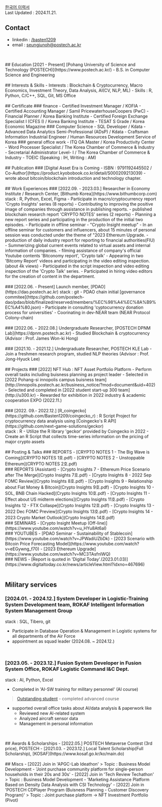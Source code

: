 [한국어 이력서](./korean.md)
<br/>
Last Updated : 2024.11.21.
<br/>
## Contact
- linkedin : [/basten1209](https://www.linkedin.com/in/basten1209/)
- email : seungjunoh@postech.ac.kr
<br/>
<br/>
## Education
[2021 - Present] [Pohang University of Science and Technology (POSTECH)](https://www.postech.ac.kr/)
- B.S. in Computer Science and Engineering
<br/>
<br/>
## Interests & Skills
- Interests : Blockchain & Cryptocurrency, Macro Economics, Investment Theory, Data Analysis, AI(CV, NLP, ML)
- Skills : R, Python, C/C++, SQL, Git, MS Office
<br/>
<br/>
## Certificate
### finance
- Certified Investment Manager / KOFIA
- Certified Accounting Manager / Samil PricewaterhouseCoopers (PwC)
- Financial Planner / Korea Banking Institute
- Certified Foreign Exchange Specialist I (CFES I) / Korea Banking Institute
- TESAT S Grade / Korea Economic Magazine
### Computer Science
- SQL Developer / Kdata
- Advanced Data Analytics Semi-Professional (ADsP) / Kdata
- Craftsman Information Industrial Engineer / Human Resources Development Service of Korea
### general office work
- ITQ OA Master / Korea Productivity Center
- Word Processer Specialist / The Korea Chamber of Commerce & Industry
- Secretarial Administrator Level- I / The Korea Chamber of Commerce & Industry
- TOEIC (Speaking : IH, Writing : AM)
<br/>
<br/>
## Publication
### [Digital Asset Era is Coming - ISBN : 9791192445502 / Co-Author](https://product.kyobobook.co.kr/detail/S000209213039)
- wrote about bitcoin/blockchain introduction and technology chapter.
<br/>
<br/>
## Work Experiences
### [2022.09. - 2023.03.] Researcher in Economy Institute / Research Center, [Bithumb Korea](https://www.bithumbcorp.com)
stack : R, Python, Excel, Figma
- Participate in macro/cryptocurrency report 'Crypto Insights' series (8 reports)
    - Contributing to improving the positive image of companies through assistance in publishing reports.
- published blockchain research report 'CRYPTO NOTES' series (2 reports)
    - Planning a new report series and participating in the production of the initial two episodes.
- Participate in offline seminar - "Crypto Insight meetup"
    - In an offline seminar for customers and influencers, about 15 minutes of personal session  was conducted under the theme of "2023 Ethereum Upgrade.
- production of daily industry report for reporting to financial authorities(FIU)
    - Summerizing global current events related to virtual assets and internal information of companies. 
- filming assistance of company's official Youtube contents 'Bitconomy report', 'Crypto talk'
    - Appearing in two 'Bitcomy Report' videos and participating in the video editing inspection. (about 4k views)
    - Participated in the script inspection and video editing inspection of the 'Crypto Talk' series.
    - Participated in hiring video editors for the creation of content in the department.
<br/>
<br/>
### [2022.06. - Present] Launch member, [PDAO](https://dao.postech.ac.kr)
stack : git
- PDAO chain initial [governance commitee](https://github.com/postech-dao/pdao/blob/finalized/reserved/members/%EC%98%A4%EC%8A%B9%EC%A4%80.json)
- Participate in consulting 'cyptocurrency donation process for universities'
- Coorinating in dev-NEAR team (NEAR Protocol Colony-chain)
<br/>
<br/>
### [2022.06. - 2022.08.] Undergraduate Researcher, [POSTECH DPNM Lab](https://dpnm.postech.ac.kr)
- Studied Blockchain & cryptocurrency (Advisor : Prof. James Won-ki Hong)
<br/>
<br/>
### [2021.10. - 2021.12.] Undergraduate Researcher, POSTECH KLE Lab
 - Join a freshmen research program, studied NLP theories (Advisor : Prof. Jong-Hyuck Lee)
<br/>
<br/>
## Projects
### [2022] NFT Hub : NFT Asset Portfolio Platform
- Perform overall tasks including buisness planning as project leader
    - Selected in [2022 Pohang-si innopolis campus buisness team](http://innopolis.postech.ac.kr/business_notice/?mod=document&uid=402)
    - Selected and completed in [2022 student start-up 300 team](http://u300.kr)
    - Rewarded for exhibition in 2022 industry & academic cooperation EXPO (2022.11.)
<br/>
<br/>
### [2022. 09.- 2022.12.] [R_coingecko](https://github.com/Basten1209/coingecko_r) : R Script Project for cryptocurrency data analysis using [Coingecko's R API](https://github.com/next-game-solutions/geckor)
<br/>
stack : R
- Utilize the R library 'geckor' provided by Coingecko in 2022
- Create an R Script that collects time-series information on the pricing of major crypto assets
<br/>
<br/>
## Posting & Talks
### REPORTS
- [CRYPTO NOTES 1 - The Big Wave is Coming](CRYPTO NOTES 1호.pdf)
- [CRYPTO NOTES 2 - Unstoppable Ethereum](CRYPTO NOTES 2호.pdf)
<br/>
### REPORTS (Assistant)
- [Crypto Insights 7 - Ethereum Price Scenario after The Merge](Crypto Insights 7호.pdf)
- [Crypto Insights 8 - 2022 Sep FOMC Review](Crypto Insights 8호.pdf)
- [Crypto Insights 9 - Relationship about Fiat Money & Bitcoin](Crypto Insights 9호.pdf)
- [Crypto Insights 10 - SOL, BNB Chain Hacked](Crypto Insights 10호.pdf)
- [Crypto Insights 11 - Effect about US midterm elections](Crypto Insights 11호.pdf)
- [Crypto Insights 12 - FTX Collaspe](Crypto Insights 12호.pdf)
- [Crypto Insights 13 - 2022 Dec FOMC Preview](Crypto Insights 13호.pdf)
- [Crypto Insights 14 - 2023 Crypto Market Outlook](Crypto Insights 14호.pdf)
<br/>
### SEMINARS
- [Crypto Insight Meetup (Off-line)](https://www.youtube.com/watch?v=u_HYu8At6aI)
<br/>
### YOUTUBES
- [PDAO Seminar - Sustainability of Stablecoin](https://www.youtube.com/watch?v=JPWadiUZbDk)
- [2023 Scenario with Bitcoin Price Forecasting Model](https://www.youtube.com/watch?v=eEGywng_f70)
- [2023 Ethereum Upgrade](https://www.youtube.com/watch?v=MC3TAsfnIWQ)
<br/>
### NEWS
- [Report is quoted in 'Digital Today'.(2023.01.03)](https://www.digitaltoday.co.kr/news/articleView.html?idxno=467696)
<br/>
<br/>

## Military services

### [2024.01. - 2024.12.] System Developer in Logistic-Training System Development team, ROKAF Intelligent Information System Management Group
stack : SQL, Tibero, git

 - Participate in Database Operation & Management in Logistic systems for all departments of the Air Force
 - appointment as squad leader (2024.08. ~ 2024.12.)
<br/>

### [2023.05. - 2023.12.] Fusion System Developer in Fusion System Office, ROKAF Logistic Command I&C Dept.
stack : AI, Python, Excel
- Completed in 'AI-SW training for military personnel' (AI course)
> [Outstanding student](https://www.broof.io/search/4e1ec599?token=f15f71a6-3b49-43fb-879d-e5284e070580&utm_source=email&utm_medium=link&utm_campaign=view) - completed advanced course
 
- supported overall office tasks about AI/data analysis & paperwork like
    - Reviewed new AI-related system
    - Analyzed aircraft sensor data 
    - Management in personal information
<br/>
<br/>
## Awards & Scholarships
- [2022.05.] POSTECH Metaverse Contest (3rd price), POSTECH
- [2021.03. - 2023.12.] Local Talent Scholarship(Full Scholarship), [KOSAF](https://www.kosaf.go.kr/ko/main.do)
<br/>
<br/>
## Miscs
- [2022] Join in 'APGC-Lab Ideathon'
	> Topic : Business Model Development - 'Joint purchase community platform for single-person households in their 20s and 30s' 
- [2022] Join in 'Tech Review Techathon'
	> Topic : Business Model Development - 'Marketing Assistance Platform Based on Density Data Analysis with CSI Technology'
- [2022] Join in 'POSTECH CDPlayer Program (Buisness Planning - Customer Discovery Program)'
 > Topic : Joint purchase platform -> NFT Investment Portfolio (Pivot)
<br/>
<br/>

